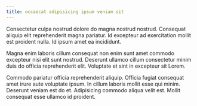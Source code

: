```yaml
---
title: occaecat adipisicing ipsum veniam sit
---
```


Consectetur culpa nostrud dolore do magna nostrud nostrud. Consequat aliquip elit reprehenderit magna pariatur. Id excepteur ad exercitation mollit est proident nulla. Id ipsum amet ea incididunt.

Magna enim laboris cillum consequat non enim sunt amet commodo excepteur nisi elit sunt nostrud. Deserunt ullamco cillum consectetur minim duis do officia reprehenderit elit. Voluptate et sint in excepteur sit Lorem.

Commodo pariatur officia reprehenderit aliquip. Officia fugiat consequat amet irure aute voluptate ipsum. In cillum laboris mollit esse qui minim. Deserunt veniam est do et. Adipisicing commodo aliqua velit est. Mollit consequat esse ullamco id proident.
